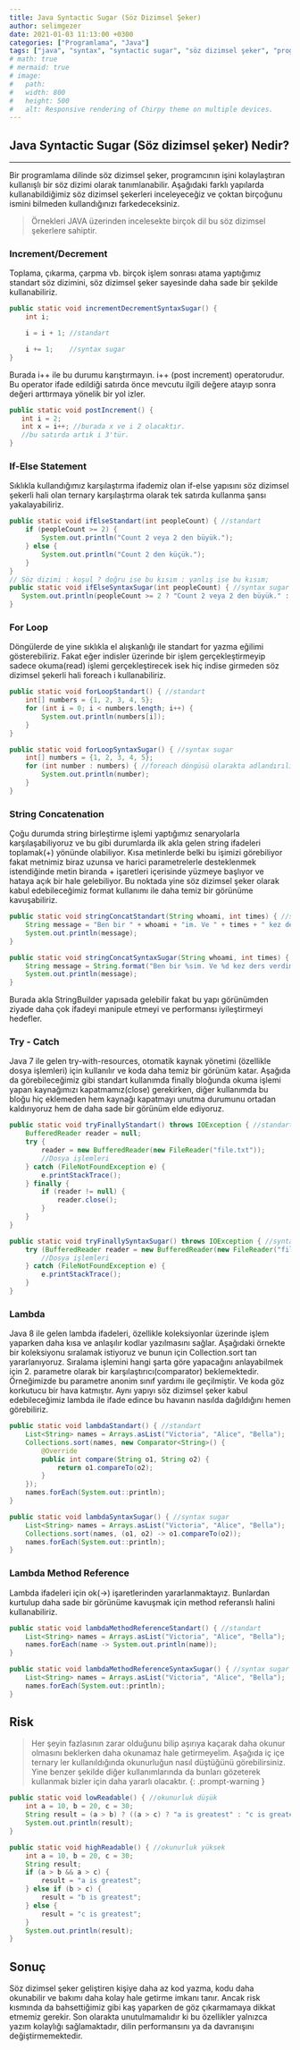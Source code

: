 ```yaml
---
title: Java Syntactic Sugar (Söz Dizimsel Şeker)
author: selimgezer
date: 2021-01-03 11:13:00 +0300
categories: ["Programlama", "Java"]
tags: ["java", "syntax", "syntactic sugar", "söz dizimsel şeker", "programlama"]
# math: true
# mermaid: true
# image:
#   path: 
#   width: 800
#   height: 500
#   alt: Responsive rendering of Chirpy theme on multiple devices.
---
```


## Java Syntactic Sugar (Söz dizimsel şeker) Nedir?
---

Bir programlama dilinde söz dizimsel şeker, programcının işini kolaylaştıran kullanışlı bir söz dizimi olarak tanımlanabilir. Aşağıdaki farklı yapılarda kullanabildiğimiz söz dizimsel şekerleri inceleyeceğiz ve çoktan birçoğunu ismini bilmeden kullandığınızı farkedeceksiniz. 

> Örnekleri JAVA üzerinden incelesekte birçok dil bu söz dizimsel şekerlere sahiptir.

### Increment/Decrement
Toplama, çıkarma, çarpma vb. birçok işlem sonrası atama yaptığımız standart söz dizimini, söz dizimsel şeker sayesinde daha sade bir şekilde kullanabiliriz.
```java
public static void incrementDecrementSyntaxSugar() {
    int i;

    i = i + 1; //standart

    i += 1;    //syntax sugar
}
```
Burada i++ ile bu durumu karıştırmayın. i++ (post increment) operatorudur. Bu operator ifade edildiği satırda önce mevcutu ilgili değere atayıp sonra değeri arttırmaya yönelik bir yol izler.
```java
public static void postIncrement() {
   int i = 2;
   int x = i++; //burada x ve i 2 olacaktır.
   //bu satırda artık i 3'tür.
}
```

### If-Else Statement
Sıklıkla kullandığımız karşılaştırma ifademiz olan if-else yapısını söz dizimsel şekerli hali olan ternary karşılaştırma olarak tek satırda kullanma şansı yakalayabiliriz. 
```java
public static void ifElseStandart(int peopleCount) { //standart
    if (peopleCount >= 2) {
        System.out.println("Count 2 veya 2 den büyük.");
    } else {
        System.out.println("Count 2 den küçük.");
    }
}
// Söz dizimi : koşul ? doğru ise bu kısım : yanlış ise bu kısım;
public static void ifElseSyntaxSugar(int peopleCount) { //syntax sugar
   System.out.println(peopleCount >= 2 ? "Count 2 veya 2 den büyük." : "Count 2 den küçük."); // ternary condition olarakta adlandırılır.
}
```

### For Loop
Döngülerde de yine sıklıkla el alışkanlığı ile standart for yazma eğilimi gösterebiliriz. Fakat eğer indisler üzerinde bir işlem gerçekleştirmeyip sadece okuma(read) işlemi gerçekleştirecek isek hiç indise girmeden söz dizimsel şekerli hali foreach i kullanabiliriz.
```java
public static void forLoopStandart() { //standart
    int[] numbers = {1, 2, 3, 4, 5};
    for (int i = 0; i < numbers.length; i++) {
        System.out.println(numbers[i]);
    }
}

public static void forLoopSyntaxSugar() { //syntax sugar
    int[] numbers = {1, 2, 3, 4, 5};
    for (int number : numbers) { //foreach döngüsü olarakta adlandırılır. Ve dizinin uzunluğuna gerek kalmadan iterasyonu kolayca yapabiliriz.
        System.out.println(number);
    }
}
```

### String Concatenation
Çoğu durumda string birleştirme işlemi yaptığımız senaryolarla karşılaşabiliyoruz ve bu gibi durumlarda ilk akla gelen string ifadeleri toplamak(+) yönünde olabiliyor. Kısa metinlerde belki bu işimizi görebiliyor fakat metnimiz biraz uzunsa ve harici parametrelerle desteklenmek istendiğinde metin biranda + işaretleri içerisinde yüzmeye başlıyor ve hataya açık bir hale gelebiliyor. Bu noktada yine söz dizimsel şeker olarak kabul edebileceğimiz format kullanımı ile daha temiz bir görünüme kavuşabiliriz.
```java
public static void stringConcatStandart(String whoami, int times) { //standart
    String message = "Ben bir " + whoami + "im. Ve " + times + " kez ders verdim.";
    System.out.println(message);
}

public static void stringConcatSyntaxSugar(String whoami, int times) { //syntax sugar
    String message = String.format("Ben bir %sim. Ve %d kez ders verdim.", whoami, times);
    System.out.println(message);
}
```
Burada akla StringBuilder yapısada gelebilir fakat bu yapı görünümden ziyade daha çok ifadeyi manipule etmeyi ve performansı iyileştirmeyi hedefler.

### Try - Catch
Java 7 ile gelen try-with-resources, otomatik kaynak yönetimi (özellikle dosya işlemleri) için kullanılır ve koda daha temiz bir görünüm katar. Aşağıda da görebileceğimiz gibi standart kullanımda finally bloğunda okuma işlemi yapan kaynağımızı kapatmamız(close) gerekirken, diğer kullanımda bu bloğu hiç eklemeden hem kaynağı kapatmayı unutma durumunu ortadan kaldırıyoruz hem de daha sade bir görünüm elde ediyoruz.
```java
public static void tryFinallyStandart() throws IOException { //standart
    BufferedReader reader = null;
    try {
        reader = new BufferedReader(new FileReader("file.txt"));
        //Dosya işlemleri
    } catch (FileNotFoundException e) {
        e.printStackTrace();
    } finally {
        if (reader != null) {
            reader.close();
        }
    }
}

public static void tryFinallySyntaxSugar() throws IOException { //syntax sugar
    try (BufferedReader reader = new BufferedReader(new FileReader("file.txt"))) {
        //Dosya işlemleri
    } catch (FileNotFoundException e) {
        e.printStackTrace();
    }
}
```

### Lambda
Java 8 ile gelen lambda ifadeleri, özellikle koleksiyonlar üzerinde işlem yaparken daha kısa ve anlaşılır kodlar yazılmasını sağlar. Aşağıdaki örnekte bir koleksiyonu sıralamak istiyoruz ve bunun için Collection.sort tan yararlanıyoruz. Sıralama işlemini hangi şarta göre yapacağını anlayabilmek için 2. parametre olarak bir karşılaştırıcı(comparator) beklemektedir. Örneğimizde bu parametre anonim sınıf yardımı ile geçilmiştir. Ve koda göz korkutucu bir hava katmıştır. Aynı yapıyı söz dizimsel şeker kabul edebileceğimiz lambda ile ifade edince bu havanın nasılda dağıldığını hemen görebiliriz.
```java
public static void lambdaStandart() { //standart
    List<String> names = Arrays.asList("Victoria", "Alice", "Bella");
    Collections.sort(names, new Comparator<String>() {
        @Override
        public int compare(String o1, String o2) {
            return o1.compareTo(o2);
        }
    });
    names.forEach(System.out::println);
}

public static void lambdaSyntaxSugar() { //syntax sugar
    List<String> names = Arrays.asList("Victoria", "Alice", "Bella");
    Collections.sort(names, (o1, o2) -> o1.compareTo(o2));
    names.forEach(System.out::println);
}
```

### Lambda Method Reference
Lambda ifadeleri için ok(->) işaretlerinden yararlanmaktayız. Bunlardan kurtulup daha sade bir görünüme kavuşmak için method referanslı halini kullanabiliriz.
```java
public static void lambdaMethodReferenceStandart() { //standart
    List<String> names = Arrays.asList("Victoria", "Alice", "Bella");
    names.forEach(name -> System.out.println(name));
}

public static void lambdaMethodReferenceSyntaxSugar() { //syntax sugar
    List<String> names = Arrays.asList("Victoria", "Alice", "Bella");
    names.forEach(System.out::println);
}
```

## Risk
> Her şeyin fazlasının zarar olduğunu bilip aşırıya kaçarak daha okunur olmasını beklerken daha okunamaz hale getirmeyelim. Aşağıda iç içe ternary ler kullanıldığında okunurluğun nasıl düştüğünü görebilirsiniz. Yine benzer şekilde diğer kullanımlarında da bunları gözeterek kullanmak bizler için daha yararlı olacaktır. 
{: .prompt-warning }
```java
public static void lowReadable() { //okunurluk düşük
    int a = 10, b = 20, c = 30;
    String result = (a > b) ? ((a > c) ? "a is greatest" : "c is greatest") : ((b > c) ? "b is greatest" : "c is greatest");
    System.out.println(result);
}

public static void highReadable() { //okunurluk yüksek
    int a = 10, b = 20, c = 30;
    String result;
    if (a > b && a > c) {
        result = "a is greatest";
    } else if (b > c) {
        result = "b is greatest";
    } else {
        result = "c is greatest";
    }
    System.out.println(result);
}
```

## Sonuç
Söz dizimsel şeker geliştiren kişiye daha az kod yazma, kodu daha okunabilir ve bakımı daha kolay hale getirme imkanı tanır. Ancak risk kısmında da bahsettiğimiz gibi kaş yaparken de göz çıkarmamaya dikkat etmemiz gerekir. Son olarakta unutulmamalıdır ki bu özellikler yalnızca yazım kolaylığı sağlamaktadır, dilin performansını ya da davranışını değiştirmemektedir.